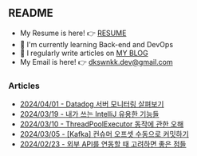 
## README

- My Resume is here! 👉 [RESUME](https://www.linkedin.com/in/dkswnkk/)
- 🌱 I'm currently learning Back-end and DevOps
- 📝 I regularly write articles on [MY BLOG](https://dkswnkk.tistory.com/)
- My Email is here! 👉  dkswnkk.dev@gmail.com

### Articles

- [2024/04/01 - Datadog 서버 모니터링 살펴보기](https://dkswnkk.tistory.com/748) <br/>
- [2024/03/19 - 내가 쓰는 IntelliJ 유용한 기능들](https://dkswnkk.tistory.com/746) <br/>
- [2024/03/10 - ThreadPoolExecutor 동작에 관한 오해](https://dkswnkk.tistory.com/745) <br/>
- [2024/03/05 - [Kafka] 컨슈머 오프셋 수동으로 커밋하기](https://dkswnkk.tistory.com/744) <br/>
- [2024/02/23 - 외부 API를 연동할 때 고려하면 좋은 점들](https://dkswnkk.tistory.com/742) <br/>
